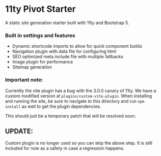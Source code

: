 # 11ty Pivot Starter

A static site generation starter built with 11ty and Bootstrap 5.

### Built in settings and features

 - Dynamic shortcode imports to allow for quick component builds
 - Navigation plugin with data file for configuring html
 - SEO optimized meta include file with multiple fallbacks
 - Image plugin for performance
 - Sitemap generation

### Important note:

Currently the vite plugin has a bug with the 3.0.0 canary of 11ty. We have a custom modified version at `plugins/custom-vite-plugin`. When installing and running the site, be sure to navigate to this directory and run `npm install` as well to get the plugin dependencies.

This should just be a temporary patch that will be resolved soon.

## UPDATE:

Custom plugin is no longer used so you can skip the above step. It is still included for now as a safety in case a regression happens.